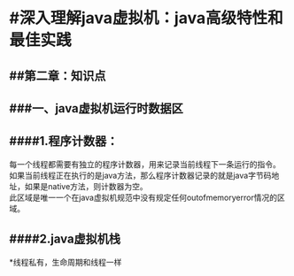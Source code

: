 #深入理解java虚拟机：java高级特性和最佳实践
===
##第二章：知识点
----
###一、java虚拟机运行时数据区 
-----
####1.程序计数器：
------
<p>每一个线程都需要有独立的程序计数器，用来记录当前线程下一条运行的指令。<br/>
如果当前线程正在执行的是java方法，那么程序计数器记录的就是java字节码地址，如果是native方法，则计数器为空。<br/>此区域是唯一一个在java虚拟机规范中没有规定任何outofmemoryerror情况的区域。  

####2.java虚拟机栈
--------
*线程私有，生命周期和线程一样<br/>

  

